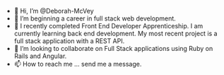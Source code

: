 - 👋 Hi, I’m @Deborah-McVey
- 👀 I’m beginning a career in full stack web development.
- 🌱 I recently completed Front End Developer Apprenticeship. I am currently learning back end development. My most recent project is a full stack application with a REST API. 
- 💞️ I’m looking to collaborate on Full Stack applications using Ruby on Rails and Angular.
- 📫 How to reach me ... send me a message.

<!---
Deborah-McVey/Deborah-McVey is a ✨ special ✨ repository because its `README.md` (this file) appears on your GitHub profile.
You can click the Preview link to take a look at your changes.
--->
